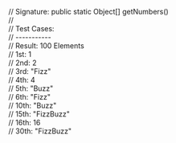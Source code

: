 // Signature: public static Object[] getNumbers()  
//  
// Test Cases:  
// -----------  
// Result: 100 Elements  
// 1st: 1  
// 2nd: 2  
// 3rd: "Fizz"  
// 4th: 4  
// 5th: "Buzz"  
// 6th: "Fizz"  
// 10th: "Buzz"  
// 15th: "FizzBuzz"  
// 16th: 16  
// 30th: "FizzBuzz"
